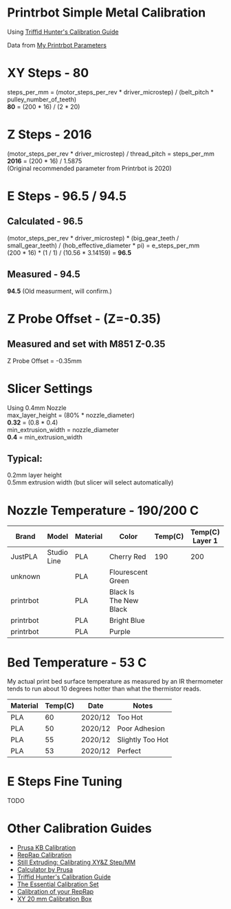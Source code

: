 # Printrbot Simple Metal Calibration
Using [Triffid Hunter's Calibration Guide](https://reprap.org/wiki/Triffid_Hunter%27s_Calibration_Guide)

Data from [My Printrbot Parameters](https://github.com/jdwallace/3d-printing/blob/main/Printrbot%20Simple%20Metal/Printrbot%20Parameters.md)

# XY Steps - 80
 steps_per_mm = (motor_steps_per_rev * driver_microstep) / (belt_pitch * pulley_number_of_teeth)  
 **80** = (200 * 16) / (2 * 20)

# Z Steps - 2016
(motor_steps_per_rev * driver_microstep) / thread_pitch = steps_per_mm  
**2016** = (200 * 16) / 1.5875  
(Original recommended parameter from Printrbot is 2020)

# E Steps - 96.5 / 94.5
## Calculated - 96.5
(motor_steps_per_rev * driver_microstep) * (big_gear_teeth / small_gear_teeth) / (hob_effective_diameter * pi) = e_steps_per_mm  
(200 * 16) * (1 / 1) / (10.56 * 3.14159) = **96.5**

## Measured - 94.5
**94.5** (Old measurment, will confirm.)

# Z Probe Offset - (Z=-0.35)
## Measured and set with M851 Z-0.35
Z Probe Offset = -0.35mm

# Slicer Settings
Using 0.4mm Nozzle  
max_layer_height = (80% * nozzle_diameter)  
**0.32** = (0.8 * 0.4)  
min_extrusion_width = nozzle_diameter  
**0.4** = min_extrusion_width  

## Typical:
0.2mm layer height  
0.5mm extrusion width (but slicer will select automatically)

# Nozzle Temperature - 190/200 C
| Brand | Model | Material | Color | Temp(C) | Temp(C) Layer 1 | Date | Notes |
|-------|-------|----------|-------|---------|-----------------|------|-------|
|JustPLA|Studio Line|PLA|Cherry Red|190|200|2020/12|Ubis 13|
|unknown||PLA|Flourescent Green||||
|printrbot||PLA|Black Is The New Black||||
|printrbot||PLA|Bright Blue||||
|printrbot||PLA|Purple||||

# Bed Temperature - 53 C
My actual print bed surface temperature as measured by an IR thermometer tends to run about 10 degrees hotter than what the thermistor reads.

| Material | Temp(C) | Date | Notes |
|----------|---------|------|-------|
|PLA|60|2020/12|Too Hot|
|PLA|50|2020/12|Poor Adhesion|
|PLA|55|2020/12|Slightly Too Hot|
|PLA|53|2020/12|Perfect|

# E Steps Fine Tuning

TODO

# Other Calibration Guides
- [Prusa KB Calibration](https://help.prusa3d.com/en/category/calibration_199)
- [RepRap Calibration](https://reprap.org/wiki/Calibration)
- [Still Extruding: Calibrating XY&Z Step/MM](https://youtu.be/wAL9d7FgInk)
- [Calculator by Prusa](http://calculator.josefprusa.cz)
- [Triffid Hunter's Calibration Guide](https://reprap.org/wiki/Triffid_Hunter%27s_Calibration_Guide)
- [The Essential Calibration Set](https://www.thingiverse.com/thing:5573)
- [Calibration of your RepRap](https://sites.google.com/site/repraplogphase/calibration-of-your-reprap)
- [XY 20 mm Calibration Box](https://www.thingiverse.com/thing:298812)